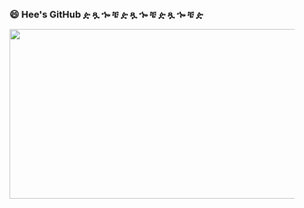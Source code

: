 
### 😄 Hee's GitHub ዽ ጿ ኈ ቼ ዽ ጿ ኈ ቼ ዽ ጿ ኈ ቼ ዽ

<a href="https://www.gitanimals.org/en_US?utm_medium=image&utm_source=ohnahee&utm_content=farm">
<img
  src="https://render.gitanimals.org/farms/ohnahee"
  width="600"
  height="300"
/>
</a>
